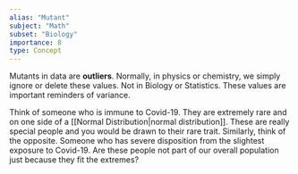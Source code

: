 ```yaml
---
alias: "Mutant"
subject: "Math"
subset: "Biology"
importance: 8
type: Concept
---
```


Mutants in data are **outliers**. Normally, in physics or chemistry, we simply ignore or delete these values. Not in Biology or Statistics. These values are important reminders of variance.

Think of someone who is immune to Covid-19. They are extremely rare and on one side of a [[Normal Distribution|normal distribution]]. These are really special people and you would be drawn to their rare trait.
Similarly, think of the opposite. Someone who has severe disposition from the slightest exposure to Covid-19. Are these people not part of our overall population just because they fit the extremes?